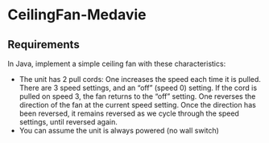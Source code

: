 # CeilingFan-Medavie

## Requirements
In Java,  implement a simple ceiling fan with these characteristics:
- The unit has 2 pull cords:   One increases the speed each time it is pulled.  There are 3 speed settings, and an “off” (speed 0) setting.   If the cord is pulled on speed 3, the fan returns to the “off” setting. One reverses the direction of the fan at the current speed setting. Once the direction has been reversed, it remains reversed as we cycle through the speed settings, until reversed again.
- You can assume the unit is always powered (no wall switch)
